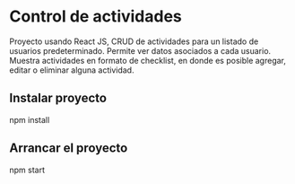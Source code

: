 # Control de actividades
Proyecto usando React JS, CRUD de actividades para un listado de usuarios predeterminado. Permite ver datos asociados a cada usuario. Muestra actividades en formato de checklist, en donde es posible agregar, editar o eliminar alguna actividad.

## Instalar proyecto
npm install

## Arrancar el proyecto
npm start

